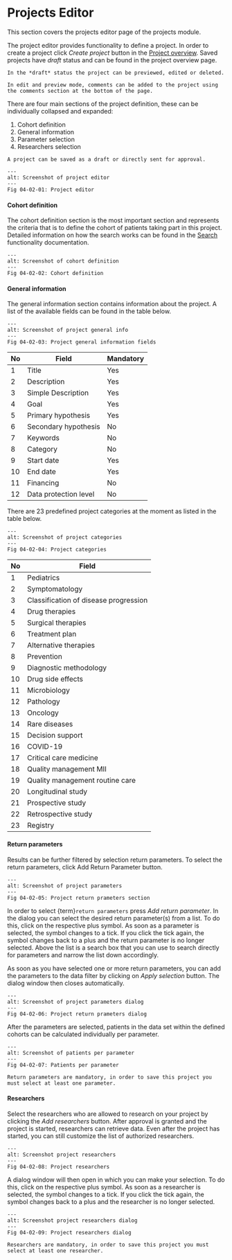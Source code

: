 # Projects Editor

This section covers the projects editor page of the projects module.

The project editor provides functionality to define a project. In order to create a project click *Create project* button in the [Project overview](../01_projects_overview/01_projects_overview.md). Saved projects have *draft* status and can be found in the project overview page.

```{note}
In the *draft* status the project can be previewed, edited or deleted.
```

```{tip}
In edit and preview mode, comments can be added to the project using the comments section at the bottom of the page.
```

There are four main sections of the project definition, these can be individually collapsed and expanded:
1. Cohort definition
2. General information
3. Parameter selection
4. Researchers selection

```{note}
A project can be saved as a draft or directly sent for approval.
```


```{figure} images/project_editor.png
---
alt: Screenshot of project editor
---
Fig 04-02-01: Project editor
```
 

#### Cohort definition
The cohort definition section is the most important section and represents the criteria that is to define the cohort of patients taking part in this project. Detailed information on how the search works can be found in the [Search](../../03_search/03_search.md) functionality documentation.


```{figure} images/cohort_definition.png
---
alt: Screenshot of cohort definition
---
Fig 04-02-02: Cohort definition
```


#### General information

The general information section contains information about the project. A list of the available fields can be found in the table below. 


```{figure} images/project_general_information.png
---
alt: Screenshot of project general info
---
Fig 04-02-03: Project general information fields
```


| No  | Field                 | Mandatory |
|-----|-----------------------|-----------|
| 1   | Title                 | Yes       |
| 2   | Description           | Yes       |
| 3   | Simple Description    | Yes       |
| 4   | Goal                  | Yes       |
| 5   | Primary hypothesis    | Yes       |
| 6   | Secondary hypothesis  | No        |
| 7   | Keywords              | No        |
| 8   | Category              | No        |
| 9   | Start date            | Yes       |
| 10  | End date              | Yes       |
| 11  | Financing             | No        |
| 12  | Data protection level | No        |




There are 23 predefined project categories at the moment as listed in the table below.


```{figure} images/project_categories.png
---
alt: Screenshot of project categories
---
Fig 04-02-04: Project categories
```


| No  | Field                                 |
|-----|---------------------------------------|
| 1   | Pediatrics                            |
| 2   | Symptomatology                        |
| 3   | Classification of disease progression |
| 4   | Drug therapies                        |
| 5   | Surgical therapies                    |
| 6   | Treatment plan                        |
| 7   | Alternative therapies                 |
| 8   | Prevention                            |
| 9   | Diagnostic methodology                |
| 10  | Drug side effects                     |
| 11  | Microbiology                          |
| 12  | Pathology                             |
| 13  | Oncology                              |
| 14  | Rare diseases                         |
| 15  | Decision support                      |
| 16  | COVID-19                              |
| 17  | Critical care medicine                |
| 18  | Quality management MII                |
| 19  | Quality management routine care       |
| 20  | Longitudinal study                    |
| 21  | Prospective study                     |
| 22  | Retrospective study                   |
| 23  | Registry                              |



#### Return parameters
Results can be further filtered by selection return parameters. To select the return parameters, click Add Return Parameter button.


```{figure} images/project_parameters.png
---
alt: Screenshot of project parameters
---
Fig 04-02-05: Project return prameters section
```

In order to select {term}`return parameters` press *Add return parameter*. In the dialog you can select the desired return parameter(s) from a list. To do this, click on the respective plus symbol. As soon as a parameter is selected, the symbol changes to a tick. If you click the tick again, the symbol changes back to a plus and the return parameter is no longer selected.
Above the list is a search box that you can use to search directly for parameters and narrow the list down accordingly. 

As soon as you have selected one or more return parameters, you can add the parameters to the data filter by clicking on *Apply selection* button. The dialog window then closes automatically.

```{figure} images/project_parameters_selection.png
---
alt: Screenshot of project parameters dialog
---
Fig 04-02-06: Project return prameters dialog
```


After the parameters are selected, patients in the data set within the defined cohorts can be calculated individually per parameter.


```{figure} images/project_parameters_hits.png
---
alt: Screenshot of patients per parameter
---
Fig 04-02-07: Patients per parameter
```


```{important}
Return parameters are mandatory, in order to save this project you must select at least one parameter.
```


#### Researchers 
Select the researchers who are allowed to research on your project by clicking the *Add researchers* button.
After approval is granted and the project is started, researchers can retrieve data. 
Even after the project has started, you can still customize the list of authorized researchers.

```{figure} images/project_researchers.png
---
alt: Screenshot project researchers
---
Fig 04-02-08: Project researchers
```


A dialog window will then open in which you can make your selection. To do this, click on the respective plus symbol. As soon as a researcher is selected, the symbol changes to a tick. If you click the tick again, the symbol changes back to a plus and the researcher is no longer selected.


```{figure} images/project_researchers_selection.png
---
alt: Screenshot project researchers dialog
---
Fig 04-02-09: Project researchers dialog
```


```{important}
Researchers are mandatory, in order to save this project you must select at least one researcher.
```





